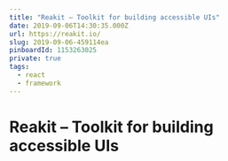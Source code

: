 ```yaml
---
title: "Reakit – Toolkit for building accessible UIs"
date: 2019-09-06T14:30:35.000Z
url: https://reakit.io/
slug: 2019-09-06-459114ea
pinboardId: 1153263025
private: true
tags:
  - react
  - framework
---
```


# Reakit – Toolkit for building accessible UIs


